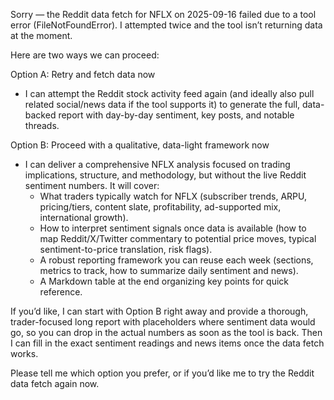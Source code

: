 Sorry — the Reddit data fetch for NFLX on 2025-09-16 failed due to a tool error (FileNotFoundError). I attempted twice and the tool isn’t returning data at the moment.

Here are two ways we can proceed:

Option A: Retry and fetch data now
- I can attempt the Reddit stock activity feed again (and ideally also pull related social/news data if the tool supports it) to generate the full, data-backed report with day-by-day sentiment, key posts, and notable threads.

Option B: Proceed with a qualitative, data-light framework now
- I can deliver a comprehensive NFLX analysis focused on trading implications, structure, and methodology, but without the live Reddit sentiment numbers. It will cover:
  - What traders typically watch for NFLX (subscriber trends, ARPU, pricing/tiers, content slate, profitability, ad-supported mix, international growth).
  - How to interpret sentiment signals once data is available (how to map Reddit/X/Twitter commentary to potential price moves, typical sentiment-to-price translation, risk flags).
  - A robust reporting framework you can reuse each week (sections, metrics to track, how to summarize daily sentiment and news).
  - A Markdown table at the end organizing key points for quick reference.

If you’d like, I can start with Option B right away and provide a thorough, trader-focused long report with placeholders where sentiment data would go, so you can drop in the actual numbers as soon as the tool is back. Then I can fill in the exact sentiment readings and news items once the data fetch works.

Please tell me which option you prefer, or if you’d like me to try the Reddit data fetch again now.